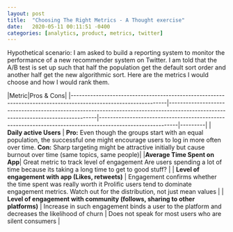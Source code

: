 ```yaml
---
layout: post
title:  "Choosing The Right Metrics - A Thought exercise"
date:   2020-05-11 00:11:51 -0400
categories: [analytics, product, metrics, twitter]
---
```



Hypothetical scenario: I am asked to build a reporting system to monitor the performance of a new recommender system on Twitter. I am told that the A/B test is set up such that half the population get the default sort order and another half get the new algorithmic sort. Here are the metrics I would choose and how I would rank them.
<!--more-->

|Metric|Pros & Cons|
|----------------------------------------------------------------------------------------------------------------|----------------------------------------------------------------------------------------------------------------------------------|----------------------------------------------------------------------------------------------------------|---------|
| <b>Daily active Users</b> | **Pro:** Even though the groups start with an equal population,  the successful one might encourage users to log in  more often over time. </b> **Con:** Sharp targeting might be attractive initially  but cause burnout over time (same topics, same people)|
|**Average Time Spent on App**| Great metric to track level of engagement Are users spending a lot of time because its taking  a long  time to get to good stuff? |
| **Level of engagement with app  (Likes, retweets)**  | Engagement confirms whether the time spent was really worth it  Prolific users tend to dominate engagement metrics. Watch out for the distribution, not just mean values |
| **Level of engagement with community  (follows, sharing to other platforms)** | Increase in such engagement binds a user to the platform  and decreases the likelihood of churn  | Does not speak for most users who are silent consumers |

